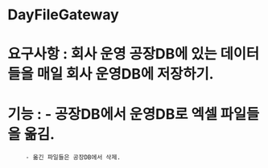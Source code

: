 # DayFileGateway

# 요구사항 : 회사 운영 공장DB에 있는 데이터들을 매일 회사 운영DB에 저장하기.

# 기능 : - 공장DB에서 운영DB로 엑셀 파일들을 옮김.
         - 옮긴 파일들은 공장DB에서 삭제. 
